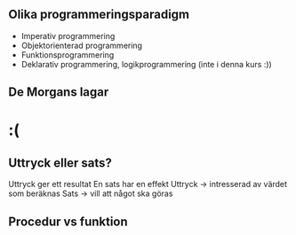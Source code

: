 ## Olika programmeringsparadigm
- Imperativ programmering
- Objektorienterad programmering
- Funktionsprogrammering
- Deklarativ programmering, logikprogrammering (inte i denna kurs :))

## De Morgans lagar
# :(

## Uttryck eller sats?
Uttryck ger ett resultat
En sats har en effekt
Uttryck -> intresserad av värdet som beräknas
Sats -> vill att något ska göras

## Procedur vs funktion
